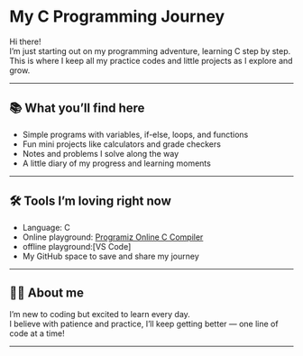 #  My C Programming Journey

Hi there!  
I’m just starting out on my programming adventure, learning C step by step. This is where I keep all my practice codes and little projects as I explore and grow.

---

## 📚 What you’ll find here

- Simple programs with variables, if-else, loops, and functions  
- Fun mini projects like calculators and grade checkers  
- Notes and problems I solve along the way  
- A little diary of my progress and learning moments

---

## 🛠 Tools I’m loving right now

- Language: C  
- Online playground: [Programiz Online C Compiler](https://www.programiz.com/c-programming/online-compiler/)
- offline playground:[VS Code]
- My GitHub space to save and share my journey

---

## 👩‍💻 About me

I’m new to coding but excited to learn every day.  
I believe with patience and practice, I’ll keep getting better — one line of code at a time!

---


